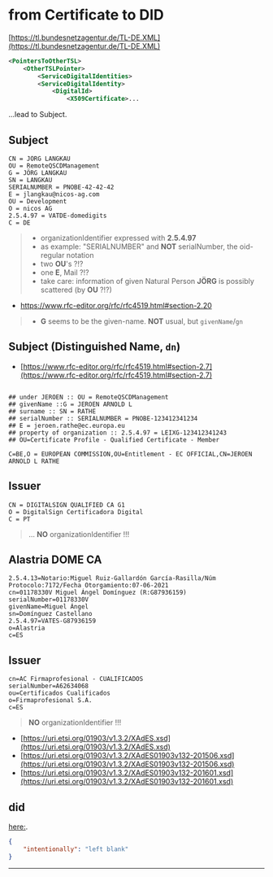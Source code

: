 # from Certificate to DID


[https://tl.bundesnetzagentur.de/TL-DE.XML](https://tl.bundesnetzagentur.de/TL-DE.XML)

```xml
<PointersToOtherTSL>
    <OtherTSLPointer>
        <ServiceDigitalIdentities>
        <ServiceDigitalIdentity>
            <DigitalId>
                <X509Certificate>...
```

...lead to Subject.

## Subject

```text
CN = JÖRG LANGKAU
OU = RemoteQSCDManagement
G = JÖRG LANGKAU
SN = LANGKAU
SERIALNUMBER = PNOBE-42-42-42
E = jlangkau@nicos-ag.com
OU = Development
O = nicos AG
2.5.4.97 = VATDE-domedigits
C = DE
```

> - organizationIdentifier expressed with **2.5.4.97**
> - as example: "SERIALNUMBER" and **NOT** serialNumber, the oid-regular notation
> - two **OU**'s ?!?
> - one **E**, Mail ?!?
> - take care: information of given Natural Person **JÖRG** is possibly scattered (by **OU** ?!?)

- https://www.rfc-editor.org/rfc/rfc4519.html#section-2.20

> - **G** seems to be the given-name. **NOT** usual, but `givenName`/`gn`

## Subject (Distinguished Name, `dn`)

- [https://www.rfc-editor.org/rfc/rfc4519.html#section-2.7](https://www.rfc-editor.org/rfc/rfc4519.html#section-2.7)

```text

## under JEROEN :: OU = RemoteQSCDManagement
## givenName ::G = JEROEN ARNOLD L
## surname :: SN = RATHE
## serialNumber :: SERIALNUMBER = PNOBE-123412341234
## E = jeroen.rathe@ec.europa.eu
## property of organization :: 2.5.4.97 = LEIXG-123412341243
## OU=Certificate Profile - Qualified Certificate - Member

C=BE,O = EUROPEAN COMMISSION,OU=Entitlement - EC OFFICIAL,CN=JEROEN ARNOLD L RATHE
```

## Issuer

```text
CN = DIGITALSIGN QUALIFIED CA G1
O = DigitalSign Certificadora Digital
C = PT
```

> ... **NO** organizationIdentifier !!!

## Alastria DOME CA

```text
2.5.4.13=Notario:Miguel Ruiz-Gallardón García-Rasilla/Núm Protocolo:7172/Fecha Otorgamiento:07-06-2021
cn=01178330V Miguel Ángel Domínguez (R:G87936159)
serialNumber=01178330V
givenName=Miguel Ángel
sn=Domínguez Castellano
2.5.4.97=VATES-G87936159
o=Alastria
c=ES
```

## Issuer

```text
cn=AC Firmaprofesional - CUALIFICADOS
serialNumber=A62634068
ou=Certificados Cualificados
o=Firmaprofesional S.A.
c=ES
```

> **NO** organizationIdentifier !!!

- [https://uri.etsi.org/01903/v1.3.2/XAdES.xsd](https://uri.etsi.org/01903/v1.3.2/XAdES.xsd)
- [https://uri.etsi.org/01903/v1.3.2/XAdES01903v132-201506.xsd](https://uri.etsi.org/01903/v1.3.2/XAdES01903v132-201506.xsd)
- [https://uri.etsi.org/01903/v1.3.2/XAdES01903v132-201601.xsd](https://uri.etsi.org/01903/v1.3.2/XAdES01903v132-201601.xsd)

## did

[here:](./did.example.org.json).

```json
{
    "intentionally": "left blank"
}
```

---